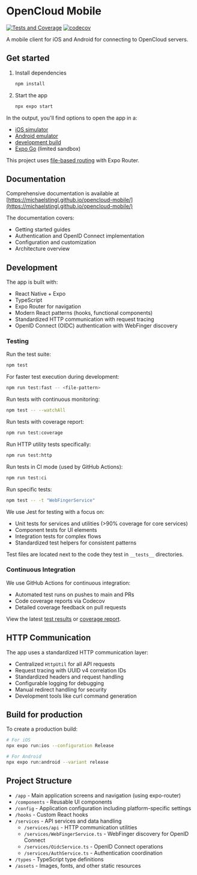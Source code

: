 # OpenCloud Mobile

[![Tests and Coverage](https://github.com/michaelstingl/opencloud-mobile/actions/workflows/tests.yml/badge.svg)](https://github.com/michaelstingl/opencloud-mobile/actions/workflows/tests.yml)
[![codecov](https://codecov.io/gh/michaelstingl/opencloud-mobile/branch/main/graph/badge.svg)](https://codecov.io/gh/michaelstingl/opencloud-mobile)

A mobile client for iOS and Android for connecting to OpenCloud servers.

## Get started

1. Install dependencies

   ```bash
   npm install
   ```

2. Start the app

   ```bash
   npx expo start
   ```

In the output, you'll find options to open the app in a:

- [iOS simulator](https://docs.expo.dev/workflow/ios-simulator/)
- [Android emulator](https://docs.expo.dev/workflow/android-studio-emulator/)
- [development build](https://docs.expo.dev/develop/development-builds/introduction/)
- [Expo Go](https://expo.dev/go) (limited sandbox)

This project uses [file-based routing](https://docs.expo.dev/router/introduction) with Expo Router.

## Documentation

Comprehensive documentation is available at [https://michaelstingl.github.io/opencloud-mobile/](https://michaelstingl.github.io/opencloud-mobile/)

The documentation covers:
- Getting started guides
- Authentication and OpenID Connect implementation
- Configuration and customization
- Architecture overview

## Development

The app is built with:

- React Native + Expo
- TypeScript
- Expo Router for navigation
- Modern React patterns (hooks, functional components)
- Standardized HTTP communication with request tracing
- OpenID Connect (OIDC) authentication with WebFinger discovery

### Testing

Run the test suite:

```bash
npm test
```

For faster test execution during development:

```bash
npm run test:fast -- <file-pattern>
```

Run tests with continuous monitoring:

```bash
npm test -- --watchAll
```

Run tests with coverage report:

```bash
npm run test:coverage
```

Run HTTP utility tests specifically:

```bash
npm run test:http
```

Run tests in CI mode (used by GitHub Actions):

```bash
npm run test:ci
```

Run specific tests:

```bash
npm test -- -t "WebFingerService"
```

We use Jest for testing with a focus on:
- Unit tests for services and utilities (>90% coverage for core services)
- Component tests for UI elements
- Integration tests for complex flows
- Standardized test helpers for consistent patterns

Test files are located next to the code they test in `__tests__` directories.

### Continuous Integration

We use GitHub Actions for continuous integration:
- Automated test runs on pushes to main and PRs
- Code coverage reports via Codecov
- Detailed coverage feedback on pull requests

View the latest [test results](https://github.com/michaelstingl/opencloud-mobile/actions/workflows/tests.yml) or [coverage report](https://codecov.io/gh/michaelstingl/opencloud-mobile).

## HTTP Communication

The app uses a standardized HTTP communication layer:

- Centralized `HttpUtil` for all API requests
- Request tracing with UUID v4 correlation IDs
- Standardized headers and request handling
- Configurable logging for debugging
- Manual redirect handling for security
- Development tools like curl command generation

## Build for production

To create a production build:

```bash
# For iOS
npx expo run:ios --configuration Release

# For Android
npx expo run:android --variant release
```

## Project Structure

- `/app` - Main application screens and navigation (using expo-router)
- `/components` - Reusable UI components
- `/config` - Application configuration including platform-specific settings
- `/hooks` - Custom React hooks
- `/services` - API services and data handling
  - `/services/api` - HTTP communication utilities
  - `/services/WebFingerService.ts` - WebFinger discovery for OpenID Connect
  - `/services/OidcService.ts` - OpenID Connect operations
  - `/services/AuthService.ts` - Authentication coordination
- `/types` - TypeScript type definitions
- `/assets` - Images, fonts, and other static resources
